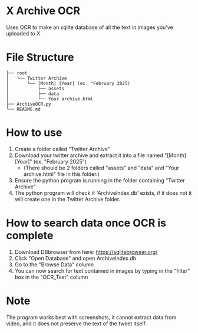 # X Archive OCR
Uses OCR to make an sqlite database of all the text in images you've uploaded to X.

# File Structure
```
├── root
│   └── Twitter Archive
│       └── [Month] [Year] (ex. "February 2025)
│           ├── assets
│           ├── data
│           └── Your archive.html
├── ArchiveOCR.py
└── README.md
```

# How to use
1. Create a folder called "Twitter Archive"
2. Download your twitter archive and extract it into a file named "[Month] [Year]" (ex. "February 2025")
   - (There should be 2 folders called "assets" and "data" and "Your archive.html" file in this folder.)
3. Ensure the python program is running in the folder containing "Twitter Archive"
4. The python program will check if 'ArchiveIndex.db' exists, if it does not it will create one in the Twitter Archive folder.

# How to search data once OCR is complete
1. Download DBbrowser from here: https://sqlitebrowser.org/
2. Click "Open Database" and open ArchiveIndex.db
3. Go to the "Browse Data" column
4. You can now search for text contained in images by typing in the "filter" box in the "OCR_Text" column

# Note
The program works best with screenshots, it cannot extract data from video, and it does not preserve the text of the tweet itself.
